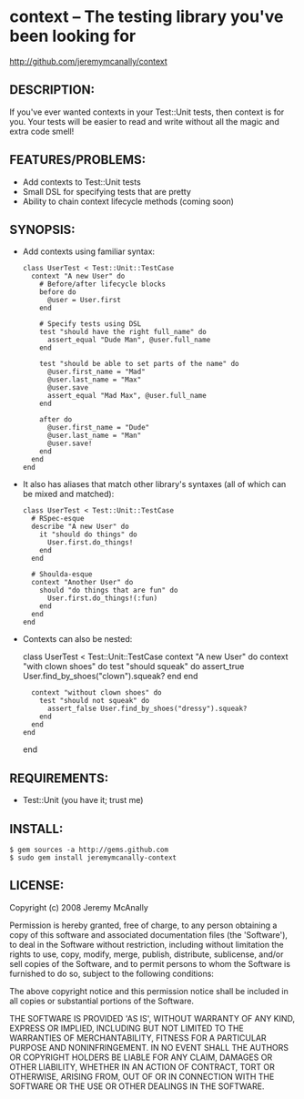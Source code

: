 # context – The testing library you've been looking for

http://github.com/jeremymcanally/context

## DESCRIPTION:

If you've ever wanted contexts in your Test::Unit tests, then context is for you.  Your tests will be easier to read and write without all the magic and extra code smell!

## FEATURES/PROBLEMS:

* Add contexts to Test::Unit tests
* Small DSL for specifying tests that are pretty
* Ability to chain context lifecycle methods (coming soon)

## SYNOPSIS:

* Add contexts using familiar syntax:

      class UserTest < Test::Unit::TestCase
        context "A new User" do
          # Before/after lifecycle blocks
          before do
            @user = User.first
          end

          # Specify tests using DSL
          test "should have the right full_name" do
            assert_equal "Dude Man", @user.full_name
          end
    
          test "should be able to set parts of the name" do
            @user.first_name = "Mad"
            @user.last_name = "Max"
            @user.save
            assert_equal "Mad Max", @user.full_name
          end

          after do
            @user.first_name = "Dude"
            @user.last_name = "Man"
            @user.save!
          end
        end
      end

* It also has aliases that match other library's syntaxes (all of which can be mixed and matched):

      class UserTest < Test::Unit::TestCase
        # RSpec-esque
        describe "A new User" do
          it "should do things" do
            User.first.do_things!
          end
        end
  
        # Shoulda-esque
        context "Another User" do
          should "do things that are fun" do
            User.first.do_things!(:fun)
          end
        end
      end
    
* Contexts can also be nested:

    class UserTest < Test::Unit::TestCase
      context "A new User" do
        context "with clown shoes" do
          test "should squeak" do
            assert_true User.find_by_shoes("clown").squeak?
          end
        end
      
        context "without clown shoes" do
          test "should not squeak" do
            assert_false User.find_by_shoes("dressy").squeak?
          end
        end
      end
    end

## REQUIREMENTS:

* Test::Unit (you have it; trust me)

## INSTALL:
    
    $ gem sources -a http://gems.github.com
    $ sudo gem install jeremymcanally-context

## LICENSE:

Copyright (c) 2008 Jeremy McAnally

Permission is hereby granted, free of charge, to any person obtaining
a copy of this software and associated documentation files (the
'Software'), to deal in the Software without restriction, including
without limitation the rights to use, copy, modify, merge, publish,
distribute, sublicense, and/or sell copies of the Software, and to
permit persons to whom the Software is furnished to do so, subject to
the following conditions:

The above copyright notice and this permission notice shall be
included in all copies or substantial portions of the Software.

THE SOFTWARE IS PROVIDED 'AS IS', WITHOUT WARRANTY OF ANY KIND,
EXPRESS OR IMPLIED, INCLUDING BUT NOT LIMITED TO THE WARRANTIES OF
MERCHANTABILITY, FITNESS FOR A PARTICULAR PURPOSE AND NONINFRINGEMENT.
IN NO EVENT SHALL THE AUTHORS OR COPYRIGHT HOLDERS BE LIABLE FOR ANY
CLAIM, DAMAGES OR OTHER LIABILITY, WHETHER IN AN ACTION OF CONTRACT,
TORT OR OTHERWISE, ARISING FROM, OUT OF OR IN CONNECTION WITH THE
SOFTWARE OR THE USE OR OTHER DEALINGS IN THE SOFTWARE.